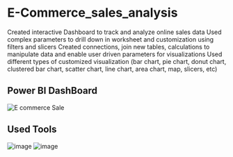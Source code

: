 # E-Commerce_sales_analysis
Created interactive Dashboard to track and analyze online sales data
﻿﻿Used complex parameters to drill down in worksheet and customization using filters and slicers
﻿﻿Created connections, join new tables, calculations to manipulate data and enable user driven parameters for visualizations
﻿﻿Used different types of customized visualization (bar chart, pie chart, donut chart, clustered bar chart, scatter chart, line chart, area chart, map, slicers, etc)


## Power BI DashBoard
![E commerce Sale](https://github.com/Pranavdixitofficial/E-Commerce_sales_analysis/assets/107533502/d3807b61-58a7-4b56-9f08-a12570cbe393)


## Used Tools
![image](https://github.com/Pranavdixitofficial/Music_Store_datanalysis/assets/107533502/a8aa0375-ff10-4ec3-85bc-0becb8606cee)
![image](https://github.com/Pranavdixitofficial/E-Commerce_sales_analysis/assets/107533502/5ab158ee-f617-47ae-98c1-a3fca347e00c)

